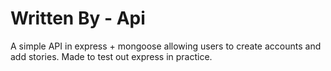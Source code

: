 # Written By - Api

A simple API in express + mongoose allowing users to create accounts and add stories.
Made to test out express in practice.